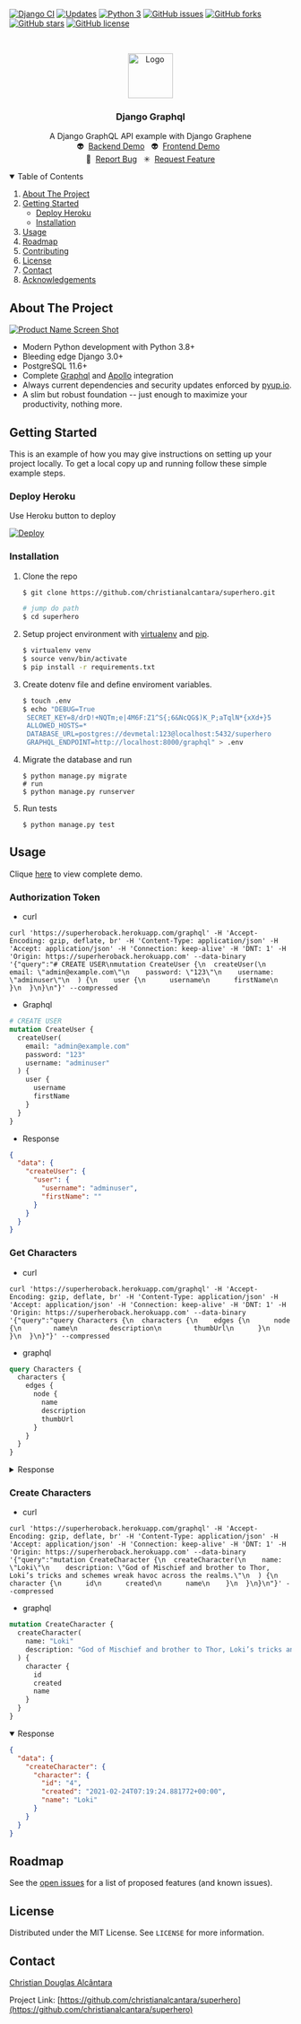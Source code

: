 [![Django CI](https://github.com/christianalcantara/superhero/actions/workflows/django.yml/badge.svg)](https://github.com/christianalcantara/book_backend/actions/workflows/django.yml)
[![Updates](https://pyup.io/repos/github/christianalcantara/superhero/shield.svg)](https://pyup.io/repos/github/christianalcantara/superhero/)
[![Python 3](https://pyup.io/repos/github/christianalcantara/superhero/python-3-shield.svg)](https://pyup.io/repos/github/christianalcantara/superhero/)
[![GitHub issues](https://img.shields.io/github/issues/christianalcantara/superhero)](https://github.com/christianalcantara/superhero/issues)
[![GitHub forks](https://img.shields.io/github/forks/christianalcantara/superhero)](https://github.com/christianalcantara/superhero/network)
[![GitHub stars](https://img.shields.io/github/stars/christianalcantara/superhero)](https://github.com/christianalcantara/superhero/stargazers)
[![GitHub license](https://img.shields.io/github/license/christianalcantara/superhero)](https://github.com/christianalcantara/superhero/blob/main/LICENSE)

<!-- PROJECT LOGO -->
<br />
<p align="center">
  <a href="https://github.com/christianalcantara/book_backend">
    <img src="docs/images/django-logo.png" alt="Logo" height="80">
  </a>
</p>

<h3 align="center">Django Graphql</h3>

  <p align="center">
    A Django GraphQL API example with Django Graphene
    <br />
    👽&nbsp;&nbsp;<a href="https://superheroback.herokuapp.com/">Backend Demo</a>&nbsp;&nbsp;
    👽&nbsp;&nbsp;<a href="https://superherofront.herokuapp.com/">Frontend Demo</a>&nbsp;&nbsp;
    <br />
    🐛&nbsp;&nbsp;<a href="https://github.com/christianalcantara/book_backend/issues">Report Bug</a>&nbsp;&nbsp;
    ✳&nbsp;&nbsp;<a href="https://github.com/christianalcantara/book_backend/issues">Request Feature</a>
  </p>

<!-- TABLE OF CONTENTS -->
<details open="open">
  <summary>Table of Contents</summary>
  <ol>
    <li>
      <a href="#about-the-project">About The Project</a>
    </li>
    <li>
      <a href="#getting-started">Getting Started</a>
      <ul>
        <li><a href="#deploy-heroku">Deploy Heroku</a></li>
        <li><a href="#installation">Installation</a></li>
      </ul>
    </li>
    <li>
      <a href="#usage">Usage</a>
    </li>
    <li>
       <a href="#roadmap">Roadmap</a>
    </li>
    <li><a href="#contributing">Contributing</a></li>
    <li><a href="#license">License</a></li>
    <li><a href="#contact">Contact</a></li>
    <li><a href="#acknowledgements">Acknowledgements</a></li>
  </ol>
</details>

<!-- ABOUT THE PROJECT -->

## About The Project

[![Product Name Screen Shot][product-screenshot]](https://book-backend-rest.herokuapp.com/)

- Modern Python development with Python 3.8+
- Bleeding edge Django 3.0+
- PostgreSQL 11.6+
- Complete [Graphql](https://graphql.org/) and [Apollo](https://www.apollographql.com/) integration
- Always current dependencies and security updates enforced by [pyup.io](https://pyup.io/).
- A slim but robust foundation -- just enough to maximize your productivity, nothing more.

<!-- GETTING STARTED -->

## Getting Started

This is an example of how you may give instructions on setting up your project locally. To get a local copy up and
running follow these simple example steps.

### Deploy Heroku

Use Heroku button to deploy

[![Deploy](https://www.herokucdn.com/deploy/button.svg)](https://heroku.com/deploy)

### Installation

1. Clone the repo

   ```bash
   $ git clone https://github.com/christianalcantara/superhero.git

   # jump do path
   $ cd superhero
   ```

2. Setup project environment with [virtualenv](https://virtualenv.pypa.io) and [pip](https://pip.pypa.io).
   ```bash
   $ virtualenv venv
   $ source venv/bin/activate
   $ pip install -r requirements.txt
   ```
3. Create dotenv file and define enviroment variables.

   ```bash
   $ touch .env
   $ echo "DEBUG=True
    SECRET_KEY=8/drD!+NQTm;e|4M6F:Z1^S{;6&NcQG$)K_P;aTqlN*{xXd+}5
    ALLOWED_HOSTS=*
    DATABASE_URL=postgres://devmetal:123@localhost:5432/superhero
    GRAPHQL_ENDPOINT=http://localhost:8000/graphql" > .env
   ```

4. Migrate the database and run

   ```shell
   $ python manage.py migrate
   # run
   $ python manage.py runserver
   ```

5. Run tests
   ```shell
   $ python manage.py test
   ```

<!-- USAGE -->

## Usage

Clique [here](https://superheroback.herokuapp.com/) to view complete demo.

### Authorization Token

- curl

```shell
curl 'https://superheroback.herokuapp.com/graphql' -H 'Accept-Encoding: gzip, deflate, br' -H 'Content-Type: application/json' -H 'Accept: application/json' -H 'Connection: keep-alive' -H 'DNT: 1' -H 'Origin: https://superheroback.herokuapp.com' --data-binary '{"query":"# CREATE USER\nmutation CreateUser {\n  createUser(\n    email: \"admin@example.com\"\n    password: \"123\"\n    username: \"adminuser\"\n  ) {\n    user {\n      username\n      firstName\n    }\n  }\n}\n"}' --compressed
```

- Graphql

```graphql
# CREATE USER
mutation CreateUser {
  createUser(
    email: "admin@example.com"
    password: "123"
    username: "adminuser"
  ) {
    user {
      username
      firstName
    }
  }
}
```

- Response

```json
{
  "data": {
    "createUser": {
      "user": {
        "username": "adminuser",
        "firstName": ""
      }
    }
  }
}
```

### Get Characters

- curl

```shell
curl 'https://superheroback.herokuapp.com/graphql' -H 'Accept-Encoding: gzip, deflate, br' -H 'Content-Type: application/json' -H 'Accept: application/json' -H 'Connection: keep-alive' -H 'DNT: 1' -H 'Origin: https://superheroback.herokuapp.com' --data-binary '{"query":"query Characters {\n  characters {\n    edges {\n      node {\n        name\n        description\n        thumbUrl\n      }\n    }\n  }\n}"}' --compressed
```

- graphql

```graphql
query Characters {
  characters {
    edges {
      node {
        name
        description
        thumbUrl
      }
    }
  }
}
```

<details>
<summary>Response</summary>

```json
{
  "data": {
    "characters": {
      "edges": [
        {
          "node": {
            "name": "Hantaro",
            "description": "Hamtaro, conhecido no Japão como Trotting Hamtaro, é uma série japonesa de mangás e contos de fadas criada e ilustrada por Ritsuko Kawai",
            "thumbUrl": "////superheroback.herokuapp.com/media/character/download_1.jpeg"
          }
        },
        {
          "node": {
            "name": "Vision",
            "description": "",
            "thumbUrl": "////superheroback.herokuapp.com/media/character/013vis_ons_crd_01-1.jpg"
          }
        },
        {
          "node": {
            "name": "Falcon",
            "description": "",
            "thumbUrl": "////superheroback.herokuapp.com/media/character/014fal_ons_crd_02.jpg"
          }
        }
      ]
    }
  }
}
```

</details>

### Create Characters

- curl

```shell
curl 'https://superheroback.herokuapp.com/graphql' -H 'Accept-Encoding: gzip, deflate, br' -H 'Content-Type: application/json' -H 'Accept: application/json' -H 'Connection: keep-alive' -H 'DNT: 1' -H 'Origin: https://superheroback.herokuapp.com' --data-binary '{"query":"mutation CreateCharacter {\n  createCharacter(\n    name: \"Loki\"\n    description: \"God of Mischief and brother to Thor, Loki’s tricks and schemes wreak havoc across the realms.\"\n  ) {\n    character {\n      id\n      created\n      name\n    }\n  }\n}\n"}' --compressed
```

- graphql

```graphql
mutation CreateCharacter {
  createCharacter(
    name: "Loki"
    description: "God of Mischief and brother to Thor, Loki’s tricks and schemes wreak havoc across the realms."
  ) {
    character {
      id
      created
      name
    }
  }
}

```

<details open="open">
<summary>Response</summary>

```json
{
  "data": {
    "createCharacter": {
      "character": {
        "id": "4",
        "created": "2021-02-24T07:19:24.881772+00:00",
        "name": "Loki"
      }
    }
  }
}
```

</details>

<!-- ROADMAP -->

## Roadmap

See the [open issues](https://github.com/christianalcantara/superhero/issues) for a list of proposed features (and
known issues).

<!-- LICENSE -->

## License

Distributed under the MIT License. See `LICENSE` for more information.

<!-- CONTACT -->

## Contact

<a href="mailto:christian.douglas.alcantara@gmail.com">Christian Douglas Alcântara </a>

Project Link: [https://github.com/christianalcantara/superhero](https://github.com/christianalcantara/superhero)

<!-- MARKDOWN LINKS & IMAGES -->
<!-- https://www.markdownguide.org/basic-syntax/#reference-style-links -->

[product-screenshot]: docs/images/screenshot.png
[django-logo]: docs/images/django-logo.png
